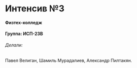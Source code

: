 # Интенсив №3
#### Физтех-колледж 
#### Группа: ИСП-23В
###### Делали:
Павел Велиган,
Шамиль Мурадалиев,
Александр Пилтакян.
